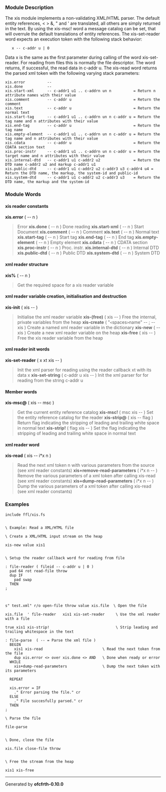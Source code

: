 ### Module Description ###
The xis module implements a non-validating XML/HTML parser.
The default entity references, &lt; &gt; &amp;, &quot; and ' are
translated, all others are simply returned in the text. By using the
xis-msc! word a message catalog can be set, that will overrule the default
translations of entity references. The xis-set-reader word expects an
execution token with the following stack behavior:
```
   x -- c-addr u | 0
```
Data x is the same as the first parameter during calling of the word
xis-set-reader. For reading from files this is normally the file
descriptor. The word returns, if successful, the read data in c-addr u.
The xis-read word returns the parsed xml token with the following varying
stack parameters:
```
xis.error          --
xis.done           --
xis.start-xml      -- c-addr1 u1 .. c-addrn un n          = Return n attribute names with their value
xis.comment        -- c-addr u                            = Return the comment
xis.text           -- c-addr u                            = Return the normal text
xis.start-tag      -- c-addr1 u1 .. c-addrn un n c-addr u = Return the tag name and n attributes with their value
xis.end-tag        -- c-addr u                            = Return the tag name
xis.empty-element  -- c-addr1 u1 .. c-addrn un n c-addr u = Return the tag name and n attributes with their value
xis.cdata          -- c-addr u                            = Return the CDATA section text
xis.proc-instr     -- c-addr1 u1 .. c-addrn un n c-addr u = Return the target name and n attributes with their value
xis.internal-dtd   -- c-addr1 u1 c-addr2 u2               = Return the DTD name c-addr2 u2 and markup c-addr1 u1
xis.public-dtd     -- c-addr1 u1 c-addr2 u2 c-addr3 u3 c-addr4 u4 = Return the DTD name, the markup, the system-id and public-id
xis.system-dtd     -- c-addr1 u1 c-addr2 u2 c-addr3 u3    = Return the DTD name, the markup and the system-id
```

### Module Words ###
#### xis reader constants ####
**xis.error** ( -- n )
> Error
**xis.done** ( -- n )
> Done reading
**xis.start-xml** ( -- n )
> Start Document
**xis.comment** ( -- n )
> Comment
**xis.text** ( -- n )
> Normal text
**xis.start-tag** ( -- n )
> Start tag
**xis.end-tag** ( -- n )
> End tag
**xis.empty-element** ( -- n )
> Empty element
**xis.cdata** ( -- n )
> CDATA section
**xis.proc-instr** ( -- n )
> Proc. instr.
**xis.internal-dtd** ( -- n )
> Internal DTD
**xis.public-dtd** ( -- n )
> Public DTD
**xis.system-dtd** ( -- n )
> System DTD
#### xml reader structure ####
**xis%** ( -- n )
> Get the required space for a xis reader variable
#### xml reader variable creation, initialisation and destruction ####
**xis-init** ( xis -- )
> Initialise the xml reader variable
**xis-(free)** ( xis -- )
> Free the internal, private variables from the heap
**xis-create** ( "`<`spaces`>`name" -- ; -- xis )
> Create a named xml reader variable in the dictionary
**xis-new** ( -- xis )
> Create a new xml reader variable on the heap
**xis-free** ( xis -- )
> Free the xis reader variable from the heap
#### xml reader init words ####
**xis-set-reader** ( x xt xis -- )
> Init the xml parser for reading using the reader callback xt with its data x
**xis-set-string** ( c-addr u xis -- )
> Init the xml parser for for reading from the string c-addr u
#### Member words ####
**xis-msc@** ( xis -- msc )
> Get the current entity reference catalog
**xis-msc!** ( msc xis -- )
> Set the entity reference catalog for the reader
**xis-strip@** ( xis -- flag )
> Return flag indicating the stripping of leading and trailing white space in normal text
**xis-strip!** ( flag xis -- )
> Set the flag indicating the stripping of leading and trailing white space in normal text
#### xml reader word ####
**xis-read** ( xis -- i\*x n )
> Read the next xml token n with various parameters from the source (see xml reader constants)
**xis+remove-read-parameters** ( i\*x n -- )
> Remove the various parameters of a xml token after calling xis-read (see xml reader constants)
**xis+dump-read-parameters** ( i\*x n -- )
> Dump the various parameters of a xml token after calling xis-read (see xml reader constants)
### Examples ###
```
include ffl/xis.fs


\ Example: Read a XML/HTML file

\ Create a XML/HTML input stream on the heap

xis-new value xis1


\ Setup the reader callback word for reading from file

: file-reader ( fileid -- c-addr u | 0 )
  pad 64 rot read-file throw
  dup IF
    pad swap
  THEN
;



s" test.xml" r/o open-file throw value xis.file  \ Open the file

xis.file  ' file-reader   xis1 xis-set-reader     \ Use the xml reader with a file

true xis1 xis-strip!                              \ Strip leading and trailing whitespace in the text

: file-parse  ( -- = Parse the xml file )
  BEGIN
    xis1 xis-read                           \ Read the next token from the file
    dup xis.error <> over xis.done <> AND   \ Done when ready or error
  WHILE
    xis+dump-read-parameters                \ Dump the next token with its parameters
   
  REPEAT
  
  xis.error = IF
    ." Error parsing the file." cr
  ELSE
    ." File succesfully parsed." cr
  THEN
;

\ Parse the file

file-parse


\ Done, close the file

xis.file close-file throw


\ Free the stream from the heap

xis1 xis-free

```

---

Generated by **ofcfrth-0.10.0**